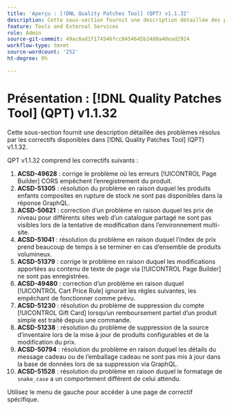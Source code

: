 ```yaml
---
title: 'Aperçu : [!DNL Quality Patches Tool] (QPT) v1.1.32'
description: Cette sous-section fournit une description détaillée des problèmes résolus par les correctifs disponibles dans [!DNL Quality Patches Tool] (QPT) v1.1.32.
feature: Tools and External Services
role: Admin
source-git-commit: 49ac8ad1f174546fcc0454645b2480a40ead2924
workflow-type: tm+mt
source-wordcount: '252'
ht-degree: 0%

---
```


# Présentation : [!DNL Quality Patches Tool] (QPT) v1.1.32

Cette sous-section fournit une description détaillée des problèmes résolus par les correctifs disponibles dans [!DNL Quality Patches Tool] (QPT) v1.1.32.

QPT v1.1.32 comprend les correctifs suivants :

1. **ACSD-49628** : corrige le problème où les erreurs [!UICONTROL Page Builder] CORS empêchent l’enregistrement du produit.
1. **ACSD-51305** : résolution du problème en raison duquel les produits enfants composites en rupture de stock ne sont pas disponibles dans la réponse GraphQL.
1. **ACSD-50621** : correction d’un problème en raison duquel les prix de niveau pour différents sites web d’un catalogue partagé ne sont pas visibles lors de la tentative de modification dans l’environnement multi-site.
1. **ACSD-51041** : résolution du problème en raison duquel l’index de prix prend beaucoup de temps à se terminer en cas d’ensemble de produits volumineux.
1. **ACSD-51379** : corrige le problème en raison duquel les modifications apportées au contenu de texte de page via [!UICONTROL Page Builder] ne sont pas enregistrées.
1. **ACSD-49480** : correction d’un problème en raison duquel [!UICONTROL Cart Price Rule] ignorait les règles suivantes, les empêchant de fonctionner comme prévu.
1. **ACSD-51230** : résolution du problème de suppression du compte [!UICONTROL Gift Card] lorsqu’un remboursement partiel d’un produit simple est traité depuis une commande.
1. **ACSD-51238** : résolution du problème de suppression de la source d’inventaire lors de la mise à jour de produits configurables et de la modification du prix.
1. **ACSD-50794** : résolution du problème en raison duquel les détails du message cadeau ou de l’emballage cadeau ne sont pas mis à jour dans la base de données lors de sa suppression via GraphQL.
1. **ACSD-51528** : résolution du problème en raison duquel le formatage de `snake_case` a un comportement différent de celui attendu.

Utilisez le menu de gauche pour accéder à une page de correctif spécifique.
